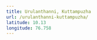 ```yaml
---
title: Urulanthanni, Kuttampuzha
url: /urulanthanni-kuttampuzha/
latitude: 10.13
longitude: 76.758
---
```


